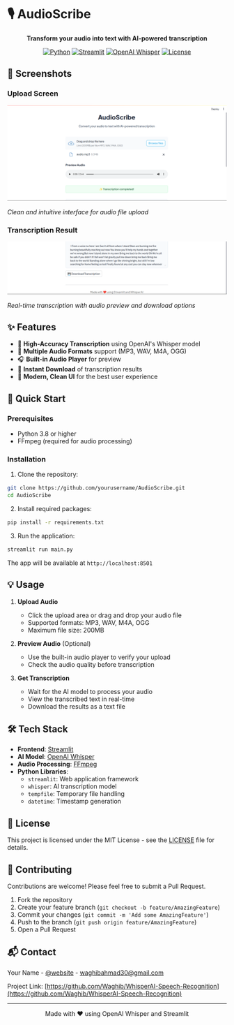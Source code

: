 # 🎙️ AudioScribe

<div align="center">

**Transform your audio into text with AI-powered transcription**

[![Python](https://img.shields.io/badge/Python-3.8%2B-blue.svg)](https://www.python.org/downloads/)
[![Streamlit](https://img.shields.io/badge/Streamlit-1.28%2B-FF4B4B.svg)](https://streamlit.io)
[![OpenAI Whisper](https://img.shields.io/badge/OpenAI-Whisper-00A67E.svg)](https://github.com/openai/whisper)
[![License](https://img.shields.io/badge/License-MIT-yellow.svg)](LICENSE)

</div>

## 📸 Screenshots

### Upload Screen
<img src="images/img1.png" alt="AudioScribe Upload Screen" width="600"/>

*Clean and intuitive interface for audio file upload*

### Transcription Result
<img src="images/img2.png" alt="AudioScribe Transcription" width="600"/>

*Real-time transcription with audio preview and download options*

## ✨ Features

- 🎯 **High-Accuracy Transcription** using OpenAI's Whisper model
- 🎵 **Multiple Audio Formats** support (MP3, WAV, M4A, OGG)
- 🎧 **Built-in Audio Player** for preview
- 💾 **Instant Download** of transcription results
- 🎨 **Modern, Clean UI** for the best user experience

## 🚀 Quick Start

### Prerequisites

- Python 3.8 or higher
- FFmpeg (required for audio processing)

### Installation

1. Clone the repository:
```bash
git clone https://github.com/yourusername/AudioScribe.git
cd AudioScribe
```

2. Install required packages:
```bash
pip install -r requirements.txt
```

3. Run the application:
```bash
streamlit run main.py
```

The app will be available at `http://localhost:8501`

## 💡 Usage

1. **Upload Audio**
   - Click the upload area or drag and drop your audio file
   - Supported formats: MP3, WAV, M4A, OGG
   - Maximum file size: 200MB

2. **Preview Audio** (Optional)
   - Use the built-in audio player to verify your upload
   - Check the audio quality before transcription

3. **Get Transcription**
   - Wait for the AI model to process your audio
   - View the transcribed text in real-time
   - Download the results as a text file

## 🛠️ Tech Stack

- **Frontend**: [Streamlit](https://streamlit.io)
- **AI Model**: [OpenAI Whisper](https://github.com/openai/whisper)
- **Audio Processing**: [FFmpeg](https://ffmpeg.org)
- **Python Libraries**:
  - `streamlit`: Web application framework
  - `whisper`: AI transcription model
  - `tempfile`: Temporary file handling
  - `datetime`: Timestamp generation

## 📝 License

This project is licensed under the MIT License - see the [LICENSE](LICENSE) file for details.

## 🤝 Contributing

Contributions are welcome! Please feel free to submit a Pull Request.

1. Fork the repository
2. Create your feature branch (`git checkout -b feature/AmazingFeature`)
3. Commit your changes (`git commit -m 'Add some AmazingFeature'`)
4. Push to the branch (`git push origin feature/AmazingFeature`)
5. Open a Pull Request

## 📬 Contact

Your Name - [@website](https://waghib.github.io) - waghibahmad30@gmail.com

Project Link: [https://github.com/Waghib/WhisperAI-Speech-Recognition](https://github.com/Waghib/WhisperAI-Speech-Recognition)

---

<div align="center">
Made with ❤️ using OpenAI Whisper and Streamlit
</div>
